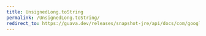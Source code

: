 ```yaml
---
title: UnsignedLong.toString
permalink: /UnsignedLong.toString/
redirect_to: https://guava.dev/releases/snapshot-jre/api/docs/com/google/common/primitives/UnsignedLong.html#toString--
---
```

